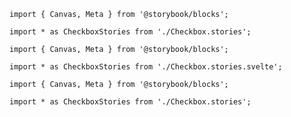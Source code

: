 <!-- prettier-ignore -->
```mdx filename="Checkbox.mdx" renderer="common" language="mdx"
import { Canvas, Meta } from '@storybook/blocks';

import * as CheckboxStories from './Checkbox.stories';
```

<!-- prettier-ignore -->
```mdx filename="Checkbox.mdx" renderer="svelte" language="mdx" tabTitle="Svelte CSF"
import { Canvas, Meta } from '@storybook/blocks';

import * as CheckboxStories from './Checkbox.stories.svelte';
```

<!-- prettier-ignore -->
```mdx filename="Checkbox.mdx" renderer="svelte" language="mdx" tabTitle="CSF"
import { Canvas, Meta } from '@storybook/blocks';

import * as CheckboxStories from './Checkbox.stories';
```
